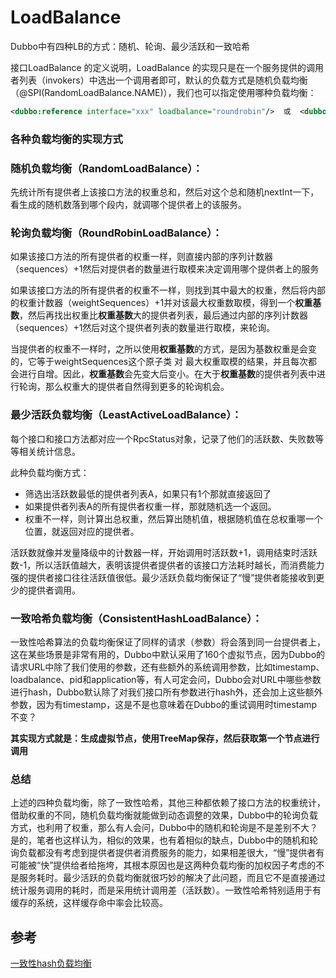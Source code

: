 # LoadBalance

Dubbo中有四种LB的方式：随机、轮询、最少活跃和一致哈希

接口LoadBalance 的定义说明，LoadBalance 的实现只是在一个服务提供的调用者列表（invokers）中选出一个调用者即可，默认的负载方式是随机负载均衡（@SPI(RandomLoadBalance.NAME)），我们也可以指定使用哪种负载均衡：

```xml
<dubbo:reference interface="xxx" loadbalance="roundrobin"/>  或  <dubbo:service interface="xxx" loadbalance="roundrobin" />
```



### 各种负载均衡的实现方式



### 随机负载均衡（RandomLoadBalance）：

先统计所有提供者上该接口方法的权重总和，然后对这个总和随机nextInt一下，看生成的随机数落到哪个段内，就调哪个提供者上的该服务。



###  轮询负载均衡（RoundRobinLoadBalance）：

如果该接口方法的所有提供者的权重一样，则直接内部的序列计数器（sequences）+1然后对提供者的数量进行取模来决定调用哪个提供者上的服务

如果该接口方法的所有提供者的权重不一样，则找到其中最大的权重，然后将内部的权重计数器（weightSequences）+1并对该最大权重数取模，得到一个**权重基数**，然后再找出权重比**权重基数**大的提供者列表，最后通过内部的序列计数器（sequences）+1然后对这个提供者列表的数量进行取模，来轮询。

当提供者的权重不一样时，之所以使用**权重基数**的方式，是因为基数权重是会变的，它等于weightSequences这个原子类 对 最大权重取模的结果，并且每次都会进行自增。因此，**权重基数**会先变大后变小。在大于**权重基数**的提供者列表中进行轮询，那么权重大的提供者自然得到更多的轮询机会。





### 最少活跃负载均衡（LeastActiveLoadBalance）：

每个接口和接口方法都对应一个RpcStatus对象，记录了他们的活跃数、失败数等等相关统计信息。

此种负载均衡方式：

- 筛选出活跃数最低的提供者列表A，如果只有1个那就直接返回了
- 如果提供者列表A的所有提供者权重一样，那就随机选一个返回。
- 权重不一样，则计算出总权重，然后算出随机值，根据随机值在总权重哪一个位置，就返回对应的提供者。

活跃数就像并发量降级中的计数器一样，开始调用时活跃数+1，调用结束时活跃数-1，所以活跃值越大，表明该提供者提供者的该接口方法耗时越长，而消费能力强的提供者接口往往活跃值很低。最少活跃负载均衡保证了“慢”提供者能接收到更少的提供者调用。





### 一致哈希负载均衡（ConsistentHashLoadBalance）：

一致性哈希算法的负载均衡保证了同样的请求（参数）将会落到同一台提供者上，这在某些场景是非常有用的，Dubbo中默认采用了160个虚拟节点，因为Dubbo的请求URL中除了我们使用的参数，还有些额外的系统调用参数，比如timestamp、loadbalance、pid和application等，有人可定会问，Dubbo会对URL中哪些参数进行hash，Dubbo默认除了对我们接口所有参数进行hash外，还会加上这些额外参数，因为有timestamp，这是不是也意味着在Dubbo的重试调用时timestamp不变？

 **其实现方式就是：生成虚拟节点，使用TreeMap保存，然后获取第一个节点进行调用**



### 总结

上述的四种负载均衡，除了一致性哈希，其他三种都依赖了接口方法的权重统计，借助权重的不同，随机负载均衡就能做到动态调整的效果，Dubbo中的轮询负载方式，也利用了权重，那么有人会问，Dubbo中的随机和轮询是不是差别不大？是的，笔者也这样认为，相似的效果，也有着相似的缺点，Dubbo中的随机和轮询负载都没有考虑到提供者提供者消费服务的能力，如果相差很大，“慢”提供者有可能被“快”提供给者给拖垮，其根本原因也是这两种负载均衡的加权因子考虑的不是服务耗时。最少活跃的负载均衡就很巧妙的解决了此问题，而且它不是直接通过统计服务调用的耗时，而是采用统计调用差（活跃数）。一致性哈希特别适用于有缓存的系统，这样缓存命中率会比较高。





## 参考

[一致性hash负载均衡](https://blog.csdn.net/qq924862077/article/details/79702825)

